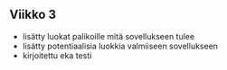 ## Viikko 3
 - lisätty luokat palikoille mitä sovellukseen tulee
 - lisätty potentiaalisia luokkia valmiiseen sovellukseen
 - kirjoitettu eka testi
